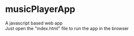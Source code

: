 # musicPlayerApp
A javascript based web app <br>
Just open the "index.html" file to run the app in the browser

